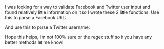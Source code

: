 <!--%

Title: Validate Facebook URLs & Twitter Usernames with PHP Regular Expression
Author: Abban Dunne
Category: Notebook
Status: Published
Date: 15th October 2012

%-->

I was looking for a way to validate Facebook and Twitter user input and found relatively little information on it so I wrote these 2 little functions. Use this to parse a Facebook URL:

<script src="https://gist.github.com/Abban/5816360.js?file=facebook-url-parse.php"></script>

And use this to parse a Twitter username:

<script src="https://gist.github.com/Abban/5816360.js?file=twitter-username-parse.php"></script>

Hope this helps, I'm not 100% sure on the regex stuff so if you have any better methods let me know!